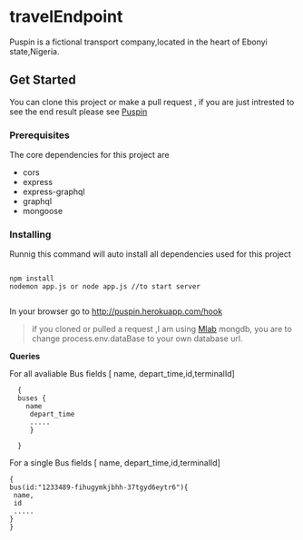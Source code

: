 # travelEndpoint

Puspin is a fictional transport company,located in the heart of Ebonyi state,Nigeria.

## Get Started
 You can clone this project or make a pull request , if you are just intrested to see the end result please see
 [Puspin](http://puspin.herokuapp.com/hook)

 ### Prerequisites
 The core dependencies for this project are
  - cors
  -  express
  - express-graphql
  - graphql
  -  mongoose
  
  ### Installing
  Runnig this command will auto install all dependencies used for this project
 ```
 
 npm install 
 nodemon app.js or node app.js //to start server

 
 ```
 In your browser go to  http://puspin.herokuapp.com/hook
 
 > if you cloned or pulled a request ,I am using [Mlab](https://mlab.com) mongdb, you are to change process.env.dataBase to your own database url.
 >
 **Queries**
 
  For all avaliable Bus 
  fields [ name, depart_time,id,terminalId]
   ``` 
     {
     buses {
       name
        depart_time
        .....
        }
        
     }
   ```
  
  For a single Bus 
  fields [ name, depart_time,id,terminalId]
  ```
  {
  bus(id:"1233489-fihugymkjbhh-37tgyd6eytr6"){
   name,
   id
   .....
 }
  }
  ```
  
  
 
 
